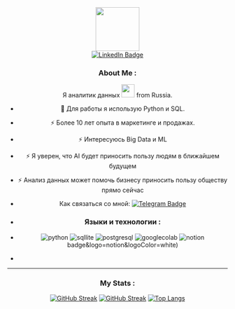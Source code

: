 <div id="header" align="center">
  <img src="https://media.giphy.com/media/v1.Y2lkPTc5MGI3NjExMXp1dTdnam40eDZmd3N3cWt4eXF4YW1oODk5aGExaTNrd2RkYzV6NCZlcD12MV9pbnRlcm5hbF9naWZfYnlfaWQmY3Q9cw/M9gbBd9nbDrOTu1Mqx/giphy.gif" width="100"/>
</div>
<div id="badges"align="center">
  <a href="https://www.facebook.com/alexander.andrianov.14/">
    <img src="https://img.shields.io/badge/facebook-blue?style=for-the-badge&logo=linkedin&logoColor=white" alt="LinkedIn Badge"/>
  </a>
  </div>
  <div id="header" align="center">
  <img src="https://komarev.com/ghpvc/?username=ecocity-coder&style=flat-square&color=blue" alt=""/>
  <div id="header" align="center">
  
### About Me :
Я аналитик данных <img src="https://media.giphy.com/media/WUlplcMpOCEmTGBtBW/giphy.gif" width="30"> from Russia.
- :telescope: Для работы я использую Python и SQL.

- :zap: Более 10 лет опыта в маркетинге и продажах.
- :zap: Интересуюсь Big Data и ML
- :zap: Я уверен, что AI будет приносить пользу людям в ближайшем будущем
- :zap: Анализ данных может помочь бизнесу приносить пользу обществу прямо сейчас

- Как связаться со мной: [![Telegram Badge](https://img.shields.io/badge/-panda_ora-blue?style=flat&logo=Telegram&logoColor=white)](your-tg-url)
- ### Языки и технологии :
- ![python](https://img.shields.io/badge/python-316192?style=for-the-badge&logo=docker&logoColor=white) ![sqllite](https://img.shields.io/badge/MySQL-005C84?style=for-the-badge&logo=mysql&logoColor=white) ![postgresql](https://img.shields.io/badge/PostgreSQL-316192?style=for-the-badge&logo=postgresql&logoColor=white) ![googlecolab](https://img.shields.io/badge/Colab-F9AB00?style=for-the-badge&logo=googlecolab&color=525252) ![notion]([https://img.shields.io/badge/Notion-000000?style=for-the-)badge&logo=notion&logoColor=white)
- 
---

### My Stats :
[![GitHub Streak](https://streak-stats.demolab.com?user=ecocity-coder&theme=transparent&hide_border=true&mode=weekly&fire=FF2222&dates=2C68F6&currStreakLabel=2C68F6&currStreakNum=2C68F6)](https://git.io/streak-stats)
<a href="https://git.io/streak-stats"><img src="http://github-readme-streak-stats.herokuapp.com?user=ecocity-coder" alt="GitHub Streak" /></a>
[![Top Langs](https://github-readme-stats.vercel.app/api/top-langs/?username=ecocity-coder&layout=compact&theme=vision-friendly-dark)](https://github.com/anuraghazra/github-readme-stats)
          
